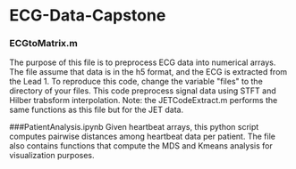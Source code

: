 # ECG-Data-Capstone
### ECGtoMatrix.m
The purpose of this file is to preprocess ECG data into numerical arrays. The file assume that data is in the h5 format, and the ECG is extracted from the Lead 1. To reproduce this code, change the variable "files" to the directory of your files. This code preprocess signal data using STFT and Hilber trabsform interpolation. Note: the JETCodeExtract.m performs the same functions as this file but for the JET data.

###PatientAnalysis.ipynb
Given heartbeat arrays, this python script computes pairwise distances among heartbeat data per patient. The file also contains functions that compute the MDS and Kmeans analysis for visualization purposes. 
